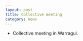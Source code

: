 ```yaml
---
layout: post
title: Collective meeting
category: news
---
```


* Collective meeting in Warragul.